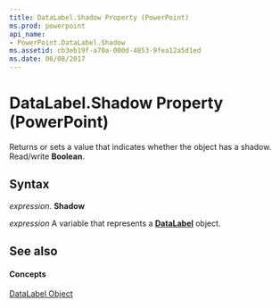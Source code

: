 ```yaml
---
title: DataLabel.Shadow Property (PowerPoint)
ms.prod: powerpoint
api_name:
- PowerPoint.DataLabel.Shadow
ms.assetid: cb3eb19f-a70a-000d-4853-9fea12a5d1ed
ms.date: 06/08/2017
---
```



# DataLabel.Shadow Property (PowerPoint)

Returns or sets a value that indicates whether the object has a shadow. Read/write **Boolean**.


## Syntax

 _expression_. **Shadow**

 _expression_ A variable that represents a **[DataLabel](datalabel-object-powerpoint.md)** object.


## See also


#### Concepts


[DataLabel Object](datalabel-object-powerpoint.md)

